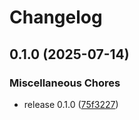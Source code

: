 # Changelog

## 0.1.0 (2025-07-14)


### Miscellaneous Chores

* release 0.1.0 ([75f3227](https://github.com/cademirch/snakemake-argparse-bridge/commit/75f32276776f8824e643274d9c0b06f7ce5d9a02))
